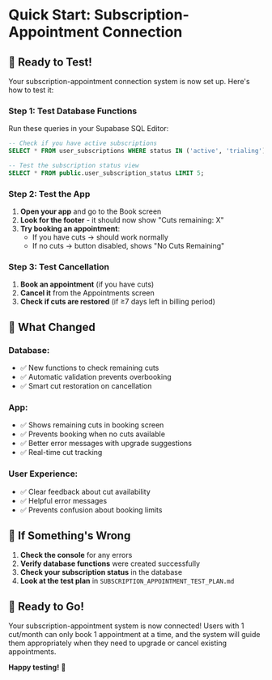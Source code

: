 # Quick Start: Subscription-Appointment Connection

## 🚀 **Ready to Test!**

Your subscription-appointment connection system is now set up. Here's how to test it:

### **Step 1: Test Database Functions**
Run these queries in your Supabase SQL Editor:

```sql
-- Check if you have active subscriptions
SELECT * FROM user_subscriptions WHERE status IN ('active', 'trialing');

-- Test the subscription status view
SELECT * FROM public.user_subscription_status LIMIT 5;
```

### **Step 2: Test the App**
1. **Open your app** and go to the Book screen
2. **Look for the footer** - it should now show "Cuts remaining: X"
3. **Try booking an appointment**:
   - If you have cuts → should work normally
   - If no cuts → button disabled, shows "No Cuts Remaining"

### **Step 3: Test Cancellation**
1. **Book an appointment** (if you have cuts)
2. **Cancel it** from the Appointments screen
3. **Check if cuts are restored** (if ≥7 days left in billing period)

## 🎯 **What Changed**

### **Database:**
- ✅ New functions to check remaining cuts
- ✅ Automatic validation prevents overbooking
- ✅ Smart cut restoration on cancellation

### **App:**
- ✅ Shows remaining cuts in booking screen
- ✅ Prevents booking when no cuts available
- ✅ Better error messages with upgrade suggestions
- ✅ Real-time cut tracking

### **User Experience:**
- ✅ Clear feedback about cut availability
- ✅ Helpful error messages
- ✅ Prevents confusion about booking limits

## 🐛 **If Something's Wrong**

1. **Check the console** for any errors
2. **Verify database functions** were created successfully
3. **Check your subscription status** in the database
4. **Look at the test plan** in `SUBSCRIPTION_APPOINTMENT_TEST_PLAN.md`

## 📱 **Ready to Go!**

Your subscription-appointment system is now connected! Users with 1 cut/month can only book 1 appointment at a time, and the system will guide them appropriately when they need to upgrade or cancel existing appointments.

**Happy testing!** 🎉
